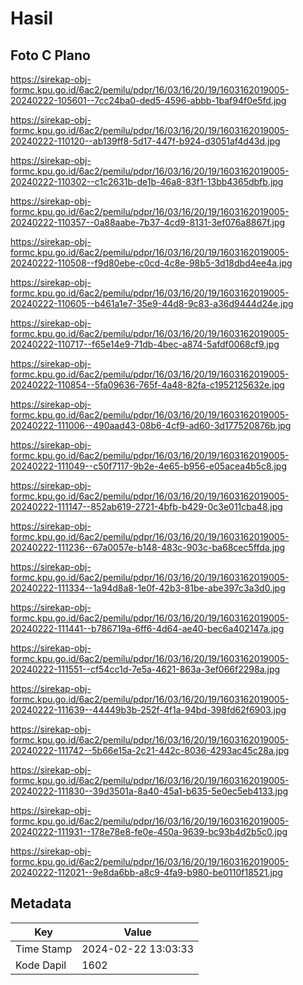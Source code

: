 # Hasil

## Foto C Plano

https://sirekap-obj-formc.kpu.go.id/6ac2/pemilu/pdpr/16/03/16/20/19/1603162019005-20240222-105601--7cc24ba0-ded5-4596-abbb-1baf94f0e5fd.jpg

https://sirekap-obj-formc.kpu.go.id/6ac2/pemilu/pdpr/16/03/16/20/19/1603162019005-20240222-110120--ab139ff8-5d17-447f-b924-d3051af4d43d.jpg

https://sirekap-obj-formc.kpu.go.id/6ac2/pemilu/pdpr/16/03/16/20/19/1603162019005-20240222-110302--c1c2631b-de1b-46a8-83f1-13bb4365dbfb.jpg

https://sirekap-obj-formc.kpu.go.id/6ac2/pemilu/pdpr/16/03/16/20/19/1603162019005-20240222-110357--0a88aabe-7b37-4cd9-8131-3ef076a8867f.jpg

https://sirekap-obj-formc.kpu.go.id/6ac2/pemilu/pdpr/16/03/16/20/19/1603162019005-20240222-110508--f9d80ebe-c0cd-4c8e-98b5-3d18dbd4ee4a.jpg

https://sirekap-obj-formc.kpu.go.id/6ac2/pemilu/pdpr/16/03/16/20/19/1603162019005-20240222-110605--b461a1e7-35e9-44d8-9c83-a36d9444d24e.jpg

https://sirekap-obj-formc.kpu.go.id/6ac2/pemilu/pdpr/16/03/16/20/19/1603162019005-20240222-110717--f65e14e9-71db-4bec-a874-5afdf0068cf9.jpg

https://sirekap-obj-formc.kpu.go.id/6ac2/pemilu/pdpr/16/03/16/20/19/1603162019005-20240222-110854--5fa09636-765f-4a48-82fa-c1952125632e.jpg

https://sirekap-obj-formc.kpu.go.id/6ac2/pemilu/pdpr/16/03/16/20/19/1603162019005-20240222-111006--490aad43-08b6-4cf9-ad60-3d177520876b.jpg

https://sirekap-obj-formc.kpu.go.id/6ac2/pemilu/pdpr/16/03/16/20/19/1603162019005-20240222-111049--c50f7117-9b2e-4e65-b956-e05acea4b5c8.jpg

https://sirekap-obj-formc.kpu.go.id/6ac2/pemilu/pdpr/16/03/16/20/19/1603162019005-20240222-111147--852ab619-2721-4bfb-b429-0c3e011cba48.jpg

https://sirekap-obj-formc.kpu.go.id/6ac2/pemilu/pdpr/16/03/16/20/19/1603162019005-20240222-111236--67a0057e-b148-483c-903c-ba68cec5ffda.jpg

https://sirekap-obj-formc.kpu.go.id/6ac2/pemilu/pdpr/16/03/16/20/19/1603162019005-20240222-111334--1a94d8a8-1e0f-42b3-81be-abe397c3a3d0.jpg

https://sirekap-obj-formc.kpu.go.id/6ac2/pemilu/pdpr/16/03/16/20/19/1603162019005-20240222-111441--b786719a-6ff6-4d64-ae40-bec6a402147a.jpg

https://sirekap-obj-formc.kpu.go.id/6ac2/pemilu/pdpr/16/03/16/20/19/1603162019005-20240222-111551--cf54cc1d-7e5a-4621-863a-3ef066f2298a.jpg

https://sirekap-obj-formc.kpu.go.id/6ac2/pemilu/pdpr/16/03/16/20/19/1603162019005-20240222-111639--44449b3b-252f-4f1a-94bd-398fd62f6903.jpg

https://sirekap-obj-formc.kpu.go.id/6ac2/pemilu/pdpr/16/03/16/20/19/1603162019005-20240222-111742--5b66e15a-2c21-442c-8036-4293ac45c28a.jpg

https://sirekap-obj-formc.kpu.go.id/6ac2/pemilu/pdpr/16/03/16/20/19/1603162019005-20240222-111830--39d3501a-8a40-45a1-b635-5e0ec5eb4133.jpg

https://sirekap-obj-formc.kpu.go.id/6ac2/pemilu/pdpr/16/03/16/20/19/1603162019005-20240222-111931--178e78e8-fe0e-450a-9639-bc93b4d2b5c0.jpg

https://sirekap-obj-formc.kpu.go.id/6ac2/pemilu/pdpr/16/03/16/20/19/1603162019005-20240222-112021--9e8da6bb-a8c9-4fa9-b980-be0110f18521.jpg


## Metadata

| Key        | Value               |
| ---------- | ------------------- |
| Time Stamp | 2024-02-22 13:03:33 |
| Kode Dapil | 1602                |



